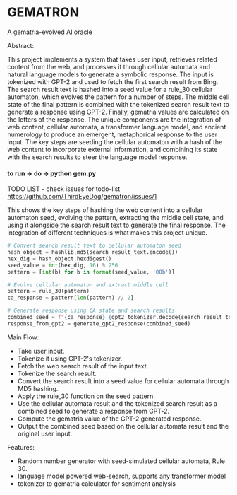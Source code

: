 # GEMATRON

A gematria-evolved AI oracle 

Abstract:

This project implements a system that takes user input, retrieves related content from the web, and processes it through cellular automata and natural language models to generate a symbolic response. The input is tokenized with GPT-2 and used to fetch the first search result from Bing. The search result text is hashed into a seed value for a rule_30 cellular automaton, which evolves the pattern for a number of steps. The middle cell state of the final pattern is combined with the tokenized search result text to generate a response using GPT-2. Finally, gematria values are calculated on the letters of the response. The unique components are the integration of web content, cellular automata, a transformer language model, and ancient numerology to produce an emergent, metaphorical response to the user input. The key steps are seeding the cellular automaton with a hash of the web content to incorporate external information, and combining its state with the search results to steer the language model response.

#### to run -> do -> python gem.py 

TODO LIST -  check issues for todo-list https://github.com/ThirdEyeDog/gematron/issues/1

This shows the key steps of hashing the web content into a cellular automaton seed, evolving the pattern, extracting the middle cell state, and using it alongside the search result text to generate the final response. The integration of different techniques is what makes this project unique.

```python
# Convert search result text to cellular automaton seed 
hash_object = hashlib.md5(search_result_text.encode())
hex_dig = hash_object.hexdigest()
seed_value = int(hex_dig, 16) % 256
pattern = [int(b) for b in format(seed_value, '08b')]

# Evolve cellular automaton and extract middle cell
pattern = rule_30(pattern) 
ca_response = pattern[len(pattern) // 2]

# Generate response using CA state and search results
combined_seed = f"{ca_response} {gpt2_tokenizer.decode(search_result_tokenized[0])}" 
response_from_gpt2 = generate_gpt2_response(combined_seed)
```



Main Flow:

- Take user input.
- Tokenize it using GPT-2's tokenizer.
- Fetch the web search result of the input text.
- Tokenize the search result.
- Convert the search result into a seed value for cellular automata through MD5 hashing.
- Apply the rule_30 function on the seed pattern.
- Use the cellular automata result and the tokenized search result as a combined seed to generate a response from GPT-2.
- Compute the gematria value of the GPT-2 generated response.
- Output the combined seed based on the cellular automata result and the original user input.


Features:

- Random number generator with seed-simulated cellular automata, Rule 30.
- language model powered web-search, supports any transformer model
- tokenizer to gematria calculator for sentiment analysis 
  
